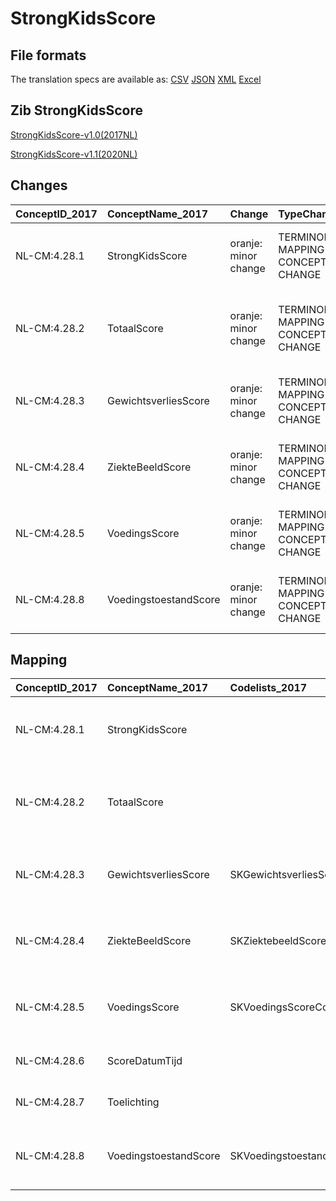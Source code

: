 # StrongKidsScore
## File formats

The translation specs are available as: 
[CSV](../csv/StrongKidsScore.csv) [JSON](../json/StrongKidsScore.json) [XML](../xml/StrongKidsScore.xml) [Excel](../excel/StrongKidsScore.xlsx)



## Zib StrongKidsScore

[StrongKidsScore-v1.0(2017NL)](https://zibs.nl/wiki/StrongKidsScore-v1.0(2017NL))

[StrongKidsScore-v1.1(2020NL)](https://zibs.nl/wiki/StrongKidsScore-v1.1(2020NL))









## Changes

| ConceptID_2017   | ConceptName_2017      | Change               | TypeChange                         | Impact_heen   | TRANSLATIE_spec_heen                                                                       | Impact_terug   | TRANSLATIE_spec_terug                                                                      | Omschrijving                              |
|:-----------------|:----------------------|:---------------------|:-----------------------------------|:--------------|:-------------------------------------------------------------------------------------------|:---------------|:-------------------------------------------------------------------------------------------|:------------------------------------------|
| NL-CM:4.28.1     | StrongKidsScore       | oranje: minor change | TERMINOLOGY MAPPING CONCEPT CHANGE | Medium        | SCT DefintionCode [blank] -> [108341000146107 STRONGkids-screeningsinstrument]             | Medium         | SCT DefintionCode [108341000146107 STRONGkids-screeningsinstrument] -> [blank]             | SNOMED CT DefintionCode concept aangepast |
| NL-CM:4.28.2     | TotaalScore           | oranje: minor change | TERMINOLOGY MAPPING CONCEPT CHANGE | Medium        | SCT DefintionCode [blank] -> [108911000146107 Short Nutritional Questionnaire total score] | Medium         | SCT DefintionCode [108911000146107 Short Nutritional Questionnaire total score] -> [blank] | SNOMED CT DefintionCode concept aangepast |
| NL-CM:4.28.3     | GewichtsverliesScore  | oranje: minor change | TERMINOLOGY MAPPING CONCEPT CHANGE | Medium        | SCT DefintionCode [blank] -> [4028003 StrongKidsScore GewichtsverliesScore]                | Medium         | SCT DefintionCode [4028003 StrongKidsScore GewichtsverliesScore] -> [blank]                | SNOMED CT DefintionCode concept aangepast |
| NL-CM:4.28.4     | ZiekteBeeldScore      | oranje: minor change | TERMINOLOGY MAPPING CONCEPT CHANGE | Medium        | SCT DefintionCode [blank] -> [4028004 StrongKidsScore ZiekteBeeldScore]                    | Medium         | SCT DefintionCode  [4028005 StrongKidsScore VoedingsScore] -> [blank]                      | SNOMED CT DefintionCode concept aangepast |
| NL-CM:4.28.5     | VoedingsScore         | oranje: minor change | TERMINOLOGY MAPPING CONCEPT CHANGE | Medium        | SCT DefintionCode [blank] -> [4028005 StrongKidsScore VoedingsScore]                       | Medium         | SCT DefintionCode [4028005 StrongKidsScore VoedingsScore] -> [blank]                       | SNOMED CT DefintionCode concept aangepast |
| NL-CM:4.28.8     | VoedingstoestandScore | oranje: minor change | TERMINOLOGY MAPPING CONCEPT CHANGE | Medium        | SCT DefintionCode [blank] -> [4028008 StrongKidsScore VoedingstoestandScore]               | Medium         | SCT DefintionCode [4028008 StrongKidsScore VoedingstoestandScore] -> [blank]               | SNOMED CT DefintionCode concept aangepast |

## Mapping

| ConceptID_2017   | ConceptName_2017      | Codelists_2017                  | Change                  | ConceptID_2020   | ConceptName_2020      | Codelists_2020                  | Bits    | Omschrijving                              | TypeChange                         | Impact_heen   | TRANSLATIE_spec_heen                                                                       | Impact_terug   | TRANSLATIE_spec_terug                                                                      |
|:-----------------|:----------------------|:--------------------------------|:------------------------|:-----------------|:----------------------|:--------------------------------|:--------|:------------------------------------------|:-----------------------------------|:--------------|:-------------------------------------------------------------------------------------------|:---------------|:-------------------------------------------------------------------------------------------|
| NL-CM:4.28.1     | StrongKidsScore       |                                 | oranje: minor change    | NL-CM:4.28.1     | StrongKidsScore       |                                 | ZIB-932 | SNOMED CT DefintionCode concept aangepast | TERMINOLOGY MAPPING CONCEPT CHANGE | Medium        | SCT DefintionCode [blank] -> [108341000146107 STRONGkids-screeningsinstrument]             | Medium         | SCT DefintionCode [108341000146107 STRONGkids-screeningsinstrument] -> [blank]             |
| NL-CM:4.28.2     | TotaalScore           |                                 | oranje: minor change    | NL-CM:4.28.2     | TotaalScore           |                                 | ZIB-932 | SNOMED CT DefintionCode concept aangepast | TERMINOLOGY MAPPING CONCEPT CHANGE | Medium        | SCT DefintionCode [blank] -> [108911000146107 Short Nutritional Questionnaire total score] | Medium         | SCT DefintionCode [108911000146107 Short Nutritional Questionnaire total score] -> [blank] |
| NL-CM:4.28.3     | GewichtsverliesScore  | SKGewichtsverliesScoreCodelijst | oranje: minor change    | NL-CM:4.28.3     | GewichtsverliesScore  | SKGewichtsverliesScoreCodelijst | ZIB-932 | SNOMED CT DefintionCode concept aangepast | TERMINOLOGY MAPPING CONCEPT CHANGE | Medium        | SCT DefintionCode [blank] -> [4028003 StrongKidsScore GewichtsverliesScore]                | Medium         | SCT DefintionCode [4028003 StrongKidsScore GewichtsverliesScore] -> [blank]                |
| NL-CM:4.28.4     | ZiekteBeeldScore      | SKZiektebeeldScoreCodelijst     | oranje: minor change    | NL-CM:4.28.4     | ZiekteBeeldScore      | SKZiektebeeldScoreCodelijst     | ZIB-932 | SNOMED CT DefintionCode concept aangepast | TERMINOLOGY MAPPING CONCEPT CHANGE | Medium        | SCT DefintionCode [blank] -> [4028004 StrongKidsScore ZiekteBeeldScore]                    | Medium         | SCT DefintionCode  [4028005 StrongKidsScore VoedingsScore] -> [blank]                      |
| NL-CM:4.28.5     | VoedingsScore         | SKVoedingsScoreCodelijst        | oranje: minor change    | NL-CM:4.28.5     | VoedingsScore         | SKVoedingsScoreCodelijst        | ZIB-932 | SNOMED CT DefintionCode concept aangepast | TERMINOLOGY MAPPING CONCEPT CHANGE | Medium        | SCT DefintionCode [blank] -> [4028005 StrongKidsScore VoedingsScore]                       | Medium         | SCT DefintionCode [4028005 StrongKidsScore VoedingsScore] -> [blank]                       |
| NL-CM:4.28.6     | ScoreDatumTijd        |                                 | groen: geen wijzigingen | NL-CM:4.28.6     | ScoreDatumTijd        |                                 |         |                                           |                                    |               |                                                                                            |                |                                                                                            |
| NL-CM:4.28.7     | Toelichting           |                                 | groen: geen wijzigingen | NL-CM:4.28.7     | Toelichting           |                                 |         |                                           |                                    |               |                                                                                            |                |                                                                                            |
| NL-CM:4.28.8     | VoedingstoestandScore | SKVoedingstoestandCodelijst     | oranje: minor change    | NL-CM:4.28.8     | VoedingstoestandScore | SKVoedingstoestandCodelijst     | ZIB-932 | SNOMED CT DefintionCode concept aangepast | TERMINOLOGY MAPPING CONCEPT CHANGE | Medium        | SCT DefintionCode [blank] -> [4028008 StrongKidsScore VoedingstoestandScore]               | Medium         | SCT DefintionCode [4028008 StrongKidsScore VoedingstoestandScore] -> [blank]               |


